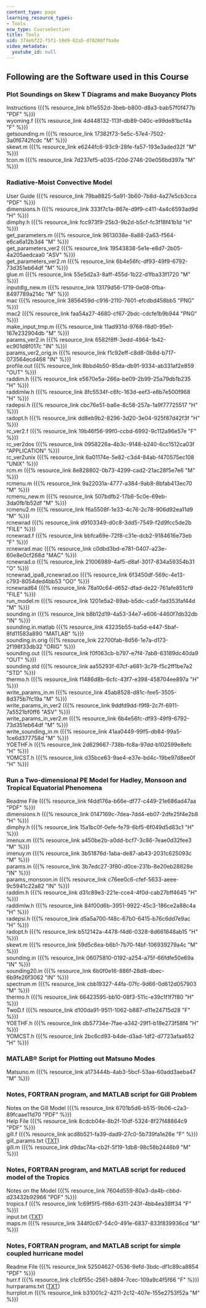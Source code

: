 ```yaml
---
content_type: page
learning_resource_types:
- Tools
ocw_type: CourseSection
title: Tools
uid: 374ebf22-f5f1-50d9-82a5-d78288ffba8e
video_metadata:
  youtube_id: null
---
```


Following are the Software used in this Course
----------------------------------------------

### Plot Soundings on Skew T Diagrams and make Buoyancy Plots

Instructions ({{% resource_link b11e552d-3beb-b800-d8a3-bab57f0f477b "PDF" %}})  
wyoming.f ({{% resource_link 4d448132-113f-db89-040c-e99de81bcf4a "F" %}})  
getsounding.m ({{% resource_link 17382f73-5e5c-57e4-7502-3a0f6742fcdc "M" %}})  
skewt.m ({{% resource_link e6244fc6-93c9-28fe-fa57-193e3aded32f "M" %}})  
tcon.m ({{% resource_link 7d237ef5-a035-f20d-2746-20e056bd397a "M" %}})

### Radiative-Moist Convective Model

User Guide ({{% resource_link 79ba8825-5a91-3b60-7b8d-4a27e5cb3cca "PDF" %}})  
dimensions.h ({{% resource_link 333f7c1a-867e-d9f9-c411-4a4c6593ad9d "H" %}})  
dimphy.h ({{% resource_link fcc973f9-25b3-9b2d-b5cf-fc3f18f41b1d "H" %}})  
get\_parameters.m ({{% resource_link 9613038e-8a88-2a63-f564-e6ca6a12b3d4 "M" %}})  
get\_parameters\_ver2 ({{% resource_link 19543838-5e1e-e8d7-2b05-4a205aedcaa0 "ASV" %}})  
get\_parameters\_ver2.m ({{% resource_link 6b4e56fc-df93-49f9-6792-73d351eb64df "M" %}})  
glue.m ({{% resource_link 55e5d2a3-8aff-455d-1b22-d1fba33f1720 "M" %}})  
inputdlg\_new.m ({{% resource_link 13179d56-1719-0e08-0fba-8497789a214c "M" %}})  
mac ({{% resource_link 3856459d-c916-2110-7601-efcdbd458bb5 "PNG" %}})  
mac2 ({{% resource_link faa54a27-4680-cf67-2bdc-cdcfe1b9b944 "PNG" %}})  
make\_input\_tmp.m ({{% resource_link 11ad931d-9768-f8d0-95e1-167e232904db "M" %}})  
params\_ver2.in ({{% resource_link 6582f8ff-3edd-4964-1b42-ec901d8f017c "IN" %}})  
params\_ver2\_orig.in ({{% resource_link f1c92eff-c8d8-0b8d-b717-073564ecd468 "IN" %}})  
profile.out ({{% resource_link 8bbd4b50-85da-db91-9334-ab331af2e859 "OUT" %}})  
raddim.h ({{% resource_link e5670e5a-266a-be09-2b99-25a79db1b235 "H" %}})  
raddimlw.h ({{% resource_link 8fc5534f-c6fc-163d-eef3-e8b7e500f968 "H" %}})  
radepsi.h ({{% resource_link cbc76e51-ba6e-8c58-257a-1a9f77725517 "H" %}})  
radopt.h ({{% resource_link dd8eb9b2-8296-3d20-3e04-925f87d42f3f "H" %}})  
rc\_ver2.f ({{% resource_link 19b46f56-99f0-ccbd-6992-9c112a96e57e "F" %}})  
rc\_ver2dos ({{% resource_link 0958226a-4b3c-9148-b240-6cc1512ca03f "APPLICATION" %}})  
rc\_ver2unix ({{% resource_link 6a01174e-5e82-c3d4-84ab-f470575ec108 "UNIX" %}})  
rcm.m ({{% resource_link 8e828802-0b73-4299-cad2-21ac28f5e7e6 "M" %}})  
rcmenu.m ({{% resource_link 9a22031a-4777-a384-9ab8-8bfab413ec70 "M" %}})  
rcmenu\_new.m ({{% resource_link 507bdfb2-17b6-5c0e-69eb-3da0fb1b52df "M" %}})  
rcmenu2.m ({{% resource_link f6a5508f-1e33-4c76-2c78-906d92ea11d9 "M" %}})  
rcnewrad ({{% resource_link d9103349-d0c8-3dd5-7549-f2d9fcc5de2b "FILE" %}})  
rcnewrad.f ({{% resource_link bbfca69e-72f8-c31e-dcb2-9184616e73eb "F" %}})  
rcnewrad.mac ({{% resource_link c0dbd3bd-e781-0407-a23e-60e8e0cf268d "MAC" %}})  
rcnewrad.o ({{% resource_link 21006989-4af5-d8af-3017-834a59354b31 "O" %}})  
rcnewrad\_ipa8\_rcnewrad.oo ({{% resource_link 6f3450df-569c-4e13-c793-8054ded4bb53 "OO" %}})  
rcnewrad64 ({{% resource_link 78a10c64-d652-dfad-de22-761afe851cf9 "FILE" %}})  
run\_model.m ({{% resource_link 1201e5a2-89ab-b5dc-ca5f-fad353faf44d "M" %}})  
sounding.in ({{% resource_link b8b12d19-4a53-34e7-e606-4460f7db32db "IN" %}})  
sounding.in.matlab ({{% resource_link 43235b55-ba5d-e447-5baf-8fd11583a890 "MATLAB" %}})  
sounding.in.orig ({{% resource_link 22700fab-8d56-1e7a-d173-2f198f33db32 "ORIG" %}})  
sounding.out ({{% resource_link f0f063cb-b797-e7f4-7ab8-63189dc40da9 "OUT" %}})  
sounding.std ({{% resource_link aa55293f-67cf-a681-3c79-f5c2ff1be7a2 "STD" %}})  
thermo.h ({{% resource_link f1486d8b-6cfc-43f7-e398-458704ee897a "H" %}})  
write\_params\_in.m ({{% resource_link 45ab8528-d81c-fee5-3505-8d375b7fc19a "M" %}})  
write\_params\_in\_ver2 ({{% resource_link 9ddfd9dd-f9f8-2c7f-6911-7a5521bf0ff6 "ASV" %}})  
write\_params\_in\_ver2.m ({{% resource_link 6b4e56fc-df93-49f9-6792-73d351eb64df "M" %}})  
write\_sounding\_in.m ({{% resource_link 41aa0449-99f5-db84-99a5-1ce6d377758d "M" %}})  
YOETHF.h ({{% resource_link 2d629667-738b-fc8a-97dd-b102599e8efc "H" %}})  
YOMCST.h ({{% resource_link d35bce63-9ae4-e37e-bd4c-19be97d8ee0f "H" %}})

### Run a Two-dimensional PE Model for Hadley, Monsoon and Tropical Equatorial Phenomena

Readme File ({{% resource_link f4dd176a-b66e-df77-c449-21e686ad47aa "PDF" %}})  
dimensions.h ({{% resource_link 0147169c-7dea-7dd4-eb07-2dfe25f4e2b8 "H" %}})  
dimphy.h ({{% resource_link 15a1bc0f-0efe-fe79-6bf5-6f049d5d83c1 "H" %}})  
imenux.m ({{% resource_link a450be2b-a0dd-bcf7-3c86-7eae0d32fee3 "M" %}})  
imenuy.m ({{% resource_link 3b51876d-1aba-de87-ab43-2031c625093c "M" %}})  
params.in ({{% resource_link 3b7edc27-3f80-d0ce-231b-8e20eb28828e "IN" %}})  
params\_monsoon.in ({{% resource_link c76ee0c6-cfef-5633-aeee-9c5941c22a82 "IN" %}})  
raddim.h ({{% resource_link d31c89e3-221e-cce4-4f0d-cab27bff4645 "H" %}})  
raddimlw.h ({{% resource_link 84f00d6b-3951-9922-45c3-186ce2a88c4a "H" %}})  
radepsi.h ({{% resource_link d5a5a700-f48c-67b0-6415-b76c6dd7e9ac "H" %}})  
radopt.h ({{% resource_link b512142a-4478-f4d6-0328-8d661848ab15 "H" %}})  
skewt.m ({{% resource_link 59d5c6ea-b6b1-7b70-f4bf-106939279a4c "M" %}})  
sounding.in ({{% resource_link 06075810-0192-a254-a75f-66fdfe50e69a "IN" %}})  
sounding20.in ({{% resource_link 6b0f0e16-886f-28d8-dbec-6b9fe26f3062 "IN" %}})  
spectrum.m ({{% resource_link cbb19327-44fa-07fc-9d66-0d612d057903 "M" %}})  
thermo.h ({{% resource_link 66423595-bb10-08f3-511c-e39c1f1f7f80 "H" %}})  
TwoD.f ({{% resource_link d100da91-9511-1062-b887-d11e24715d28 "F" %}})  
YOETHF.h ({{% resource_link db57734e-7fae-a342-29f1-b18e273f58f4 "H" %}})  
YOMCST.h ({{% resource_link 2bc6cd93-b4de-d3ad-1df2-d7723afaa652 "H" %}})

### MATLAB® Script for Plotting out Matsuno Modes

Matsuno.m ({{% resource_link a173444b-4ab3-5bcf-53aa-60add3aeba47 "M" %}})

### Notes, FORTRAN program, and MATLAB script for Gill Problem

Notes on the Gill Model ({{% resource_link 6701b5d6-b515-9b06-c2a3-89fcaae11d70 "PDF" %}})  
Help File ({{% resource_link 8cdcb04e-8b2f-10df-5324-8f27f48864c9 "PDF" %}})  
gill.f ({{% resource_link acd8b521-fa39-dad9-27c0-5b739fa1e26e "F" %}})  
gill\_params.txt ([TXT](./resolveuid/b82034a7af8a23fb5d75264d52225029))  
gill.m ({{% resource_link d9dac74a-cb2f-5f19-1db8-98c58b2446b9 "M" %}})

### Notes, FORTRAN program, and MATLAB script for reduced model of the Tropics

Notes on the Model ({{% resource_link 7604d559-80a3-da4b-cbbd-d23432b92966 "PDF" %}})  
tropics.f ({{% resource_link 1c69f5f5-f98d-6311-243f-4bb4ea38ff34 "F" %}})  
input.txt ([TXT](./resolveuid/9673e8eafd3b5170499e3ad68bbffb79))  
maps.m ({{% resource_link 344f0c67-54c0-491e-6837-833f839936cd "M" %}})

### Notes, FORTRAN program, and MATLAB script for simple coupled hurricane model

Readme File ({{% resource_link 52504627-0536-9efd-3bdc-df1c89ca8854 "PDF" %}})  
hurr.f ({{% resource_link c1c6f55c-2561-b894-7cec-109a9c4f5f66 "F" %}})  
hurrparams.txt ([TXT](./resolveuid/608b527c28a6e63e91792f9da4a3a556))  
hurrplot.m ({{% resource_link b31001c2-4211-2c12-407e-155e2753f52a "M" %}})